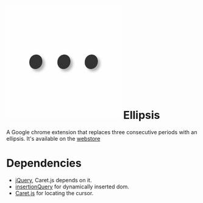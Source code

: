 ![Ellipsis logo](/img/icon.png)
Ellipsis
==============
A Google chrome extension that replaces three consecutive periods with an ellipsis.
It's available on the [webstore](https://chrome.google.com/webstore/detail/ellipsis/pgjlnpabcfhabjjhlmnicgfgbfkmcone)

Dependencies
============
* [jQuery](http://jquery.com), Caret.js depends on it.
* [insertionQuery](https://github.com/naugtur/insertionQuery) for dynamically inserted dom.
* [Caret.js](https://github.com/ichord/Caret.js) for locating the cursor.
